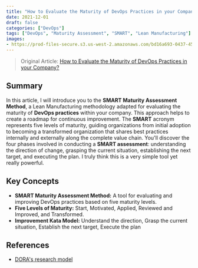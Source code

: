 ```yaml
---
title: "How to Evaluate the Maturity of DevOps Practices in your Company"
date: 2021-12-01
draft: false
categories: ["DevOps"]
tags: ["DevOps", "Maturity Assessment", "SMART", "Lean Manufacturing"]
images:
- https://prod-files-secure.s3.us-west-2.amazonaws.com/bd16a693-0437-45a1-9aec-255351a830a8/7f778c9d-9347-4760-8c61-192ae402706f/04y6BdmnidegknODW?X-Amz-Algorithm=AWS4-HMAC-SHA256&X-Amz-Content-Sha256=UNSIGNED-PAYLOAD&X-Amz-Credential=ASIAZI2LB4665Z5KE24F%2F20250622%2Fus-west-2%2Fs3%2Faws4_request&X-Amz-Date=20250622T211325Z&X-Amz-Expires=3600&X-Amz-Security-Token=IQoJb3JpZ2luX2VjEAwaCXVzLXdlc3QtMiJIMEYCIQCRYmUAHDIKdXK1IFxUpEtRc6d1tGrjC92sLtOE%2F%2BNVKQIhAMvXFpnfvl7YdNxlpek7SfAAWlF9mV6WGuqRpc%2BKM%2F4aKogECPX%2F%2F%2F%2F%2F%2F%2F%2F%2F%2FwEQABoMNjM3NDIzMTgzODA1IgxyDhilg63kQDZ0%2FoQq3AMO9MEX8YIfd0a4LGhtQAHiJDhNnFjyfxJ9HasT%2BYon7v61Gp7eenC95k91fJe%2ByFWJBB2%2BZcR%2FPMbHEuFvOgbvh7yWB3YzLwOUhjLwkstcXdeJ%2FvH1ofQJyetmFb2N5uTBeHtxNC4kVNBxcUcQbLJ%2BGA8CWaMWBo4Rtg%2BZRTOrW6%2B0A%2F8nPdDNjjirYnDztEoG3npQW8oGMBefLxz2IhT9tcStJ2Oslgq9dFwsCq90vQXMzdv07AJD7oXjg6xFVQZplgkO3P67XrttRx8DMSfFeShqeRlRv05sJRWadTKq1Mak06EnXCxALqxSIdcRzET7meNM322uusn4kCjNTRM81sKhjIp3qkOnnsOEeJy7se3ea70QOMgp6tiwgqR6xT15rXTOprNw9EfARnk66ERFpz4p9eglHkKIJFjUsn2yRCeduHlu7AcSPwk52ku9NCF7ODWF0Qyy9zrs%2B3n2p1UNM2DZyuQ50JGx%2Bo8qBFjwE0VNryegaAQbBgh1aX%2BPCdfXjmx5BCeXmTvA5GXJWfF6ByXzmVeWqMYUtKSL%2BIjLDqd37XxVrjG24VM5hvZnjBgbRG7EhPuisQuEeBmW0Iisu%2FmIpduvD4Lk75pArzFcoSt0hInzUQllU1gjDTD%2Fx%2BHCBjqkATHqIDnr%2BZCSlkL1xywW2aNNHfR7RnXz3cSQBBSXa3eN7Uv8Q%2Bbh2lpDCx8OILyBe2nk0m9uzhfeNCsc2xwFP9SkwiQuQCdyXQ%2BvKmm8D2upxE9gB6p5E32ayIFZ%2FTkeWYuromB8MkDlbbWZURp3UG5WUOgAaWwde5pqu4wT49iyXYcdr%2FEoJAEz5FuYlvJqRM8%2Bp3Zw1qbrLr8gxdJoSOji4H4i&X-Amz-Signature=b14648effe9d8df13ce6f516ccc04f0319a0f89e5f465be325c87ad6dd408936&X-Amz-SignedHeaders=host&x-amz-checksum-mode=ENABLED&x-id=GetObject
---
```


> Original Article: [How to Evaluate the Maturity of DevOps Practices in your Company?](https://faun.pub/how-to-evaluate-the-maturity-of-devops-practices-in-your-company-58a1ff7246a2)

## Summary

In this article, I will introduce you to the **SMART Maturity Assessment Method**, a Lean Manufacturing methodology adapted for evaluating the maturity of **DevOps practices** within your company. This approach helps to create a roadmap for continuous improvement. The **SMART** acronym represents five levels of maturity, guiding organizations from initial adoption to becoming a transformed organization that shares best practices internally and externally along the complete value chain. You'll discover the four phases involved in conducting a **SMART assessment**: understanding the direction of change, grasping the current situation, establishing the next target, and executing the plan. I truly think this is a very simple tool yet really powerful.

## Key Concepts

*   **SMART Maturity Assessment Method:** A tool for evaluating and improving DevOps practices based on five maturity levels.
*   **Five Levels of Maturity:** Start, Motivated, Applied, Reviewed and Improved, and Transformed.
*   **Improvement Kata Model:** Understand the direction, Grasp the current situation, Establish the next target, Execute the plan

## References

*   [DORA's research model](https://cloud.google.com/devops/state-of-devops)
